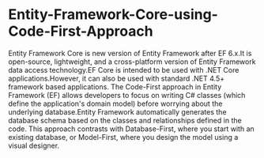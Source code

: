 # Entity-Framework-Core-using-Code-First-Approach
Entity Framework Core is new version of Entity Framework after EF 6.x.It is open-source, lightweight, and a cross-platform version of Entity Framework data access technology.EF Core is intended to be used with .NET Core applications.However, it can also be used with standard .NET 4.5+ framework based applications.
The Code-First approach in Entity Framework (EF) allows developers to focus on writing C# classes (which define the application's domain model) before worrying about the underlying database.Entity Framework automatically generates the database schema based on the classes and relationships defined in the code. This approach contrasts with Database-First, where you start with an existing database, or Model-First, where you design the model using a visual designer.
